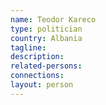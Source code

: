 ```yaml
---
name: Teodor Kareco
type: politician
country: Albania
tagline:
description:
related-persons:
connections:
layout: person
---
```

